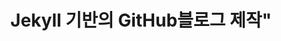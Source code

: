 ---
title:  Jekyll 기반의 GitHub블로그 제작"
header:
  teaser: "/assets/images/posts_img/ready.png"
categories:
  - Projects
  - Code
tags:
  - jekyll
  - github
---